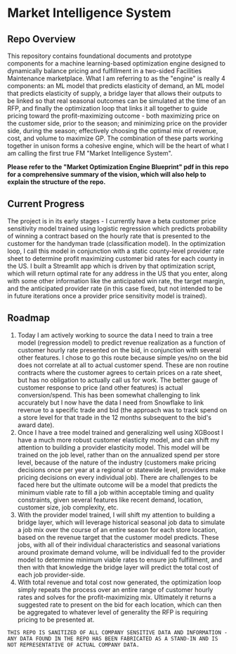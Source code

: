 # Market Intelligence System

## Repo Overview
This repository contains foundational documents and prototype components for a machine learning-based optimization engine designed to dynamically balance pricing and fulfillment in a two-sided Facilities Maintenance marketplace. What I am referring to as the "engine" is really 4 components: an ML model that predicts elasticity of demand, an ML model that predicts elasticity of supply, a bridge layer that allows their outputs to be linked so that real seasonal outcomes can be simulated at the time of an RFP, and finally the optimization loop that links it all together to guide pricing toward the profit-maximizing outcome - both maximizing price on the customer side, prior to the season; and minimizing price on the provider side, during the season; effectively choosing the optimal mix of revenue, cost, and volume to maximize GP. The combination of these parts working together in unison forms a cohesive engine, which will be the heart of what I am calling the first true FM "Market Intelligence System".

**Please refer to the "Market Optimization Engine Blueprint" pdf in this repo for a comprehensive summary of the vision, which will also help to explain the structure of the repo.**

## Current Progress

The project is in its early stages - I currently have a beta customer price sensitivity model trained using logistic regression which predicts probability of winning a contract based on the hourly rate that is presented to the customer for the handyman trade (classification model). In the optimization loop, I call this model in conjunction with a static county-level provider rate sheet to determine profit maximizing customer bid rates for each county in the US. I  built a Streamlit app which is driven by that optimization script, which will return optimal rate for any address in the US that you enter, along with some other information like the anticipated win rate, the target margin, and the anticipated provider rate (in this case fixed, but not intended to be in future iterations once a provider price sensitivity model is trained).

## Roadmap

1. Today I am actively working to source the data I need to train a tree model (regression model) to predict revenue realization as a function of customer hourly rate presented on the bid, in conjunction with several other features. I chose to go this route because simple yes/no on the bid does not correlate at all to actual customer spend. These are non routine contracts where the customer agrees to certain prices on a rate sheet, but has no obligation to actually call us for work. The better gauge of customer response to price (and other features) is actual conversion/spend. This has been somewhat challenging to link accurately but I now have the data I need from Snowflake to link revenue to a specific trade and bid (the approach was to track spend on a store level for that trade in the 12 months subsequent to the bid's award date).
2. Once I have a tree model trained and generalizing well using XGBoost I have a much more robust customer elasticity model, and can shift my attention to building a provider elasticity model. This model will be trained on the job level, rather than on the annualized spend per store level, because of the nature of the industry (customers make pricing decisions once per year at a regional or statewide level, providers make pricing decisions on every individual job). There are challenges to be faced here but the ultimate outcome will be a model that predicts the minimum viable rate to fill a job within acceptable timing and quality constraints, given several features like recent demand, location, customer size, job complexity, etc.
3. With the provider model trained, I will shift my attention to building a bridge layer, which will leverage historical seasonal job data to simulate a job mix over the course of an entire season for each store location, based on the revenue target that the customer model predicts. These jobs, with all of their individual characteristics and seasonal variations around proximate demand volume, will be individuall fed to the provider model to determine minimum viable rates to ensure job fulfillment, and then with that knowledge the bridge layer will predict the total cost of each job provider-side.
4. With total revenue and total cost now generated, the optimization loop simply repeats the process over an entire range of customer hourly rates and solves for the profit-maximizing mix. Ultimately it returns a suggested rate to present on the bid for each location, which can then be aggregated to whatever level of generality the RFP is requiring pricing to be presented at.

`THIS REPO IS SANITIZED OF ALL COMPANY SENSITIVE DATA AND INFORMATION - ANY DATA FOUND IN THE REPO HAS BEEN FABRICATED AS A STAND-IN AND IS NOT REPRESENTATIVE OF ACTUAL COMPANY DATA.`


